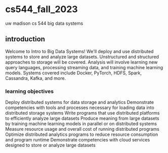 # cs544_fall_2023
uw madison cs 544 big data systems

## introduction
Welcome to Intro to Big Data Systems! We'll deploy and use distributed systems to store and analyze large datasets. Unstructured and structured approaches to storage will be covered. Analysis will involve learning new query languages, processing streaming data, and training machine learning models. Systems covered include Docker, PyTorch, HDFS, Spark, Cassandra, Kafka, and more.

### learning objectives
Deploy distributed systems for data storage and analytics
Demonstrate competencies with tools and processes necessary for loading data into distributed storage systems
Write programs that use distributed platforms to efficiently analyze large datasets
Produce meaning from large datasets by training machine learning models in parallel or on distributed systems
Measure resource usage and overall cost of running distributed programs
Optimize distributed analytics programs to reduce resource consumption and program runtime
Demonstrate competencies with cloud services designed to store or analyze large datasets
